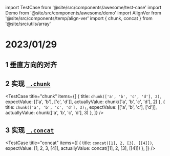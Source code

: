 import TestCase from '@site/src/components/awesome/test-case'
import Demo from '@site/src/components/awesome/demo'
import AlignVer from '@site/src/components/temp/align-ver'
import { chunk, concat } from '@site/src/utils/array'

# 2023/01/29
## 1 垂直方向的对齐
<Demo>
  <AlignVer />
</Demo>

## 2 实现 [`_.chunk`](https://lodash.com/docs/4.17.15#chunk)
<TestCase
  title="chunk"
  items={[
    {
      title: `chunk(['a', 'b', 'c', 'd'], 2)`,
      expectValue: [['a', 'b'], ['c', 'd']],
      actuallyValue: chunk(['a', 'b', 'c', 'd'], 2)
    },
    {
      title: `chunk(['a', 'b', 'c', 'd'], 3);`,
      expectValue: [['a', 'b', 'c'], ['d']],
      actuallyValue: chunk(['a', 'b', 'c', 'd'], 3)
    },
  ]}
/>


## 3 实现 [`_.concat`](https://lodash.com/docs/4.17.15#concat)
<TestCase
  title="concat"
  items={[
    {
      title: `concat([1], 2, [3], [[4]])`,
      expectValue: [1, 2, 3, [4]],
      actuallyValue: concat([1], 2, [3], [[4]])
    },
  ]}
/>


